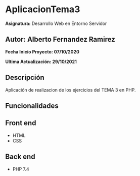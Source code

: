 # AplicacionTema3

**Asignatura:** Desarrollo Web en Entorno Servidor

## Autor: Alberto Fernandez Ramirez

**Fecha Inicio Proyecto: 07/10/2020**

**Ultima Actualización: 29/10/2021**

## Descripción 
Aplicación de realizacion de los ejercicios del TEMA 3 en PHP.

## Funcionalidades

## Front end
- HTML
- CSS

## Back end
- PHP 7.4